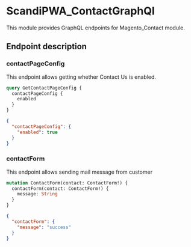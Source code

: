 # ScandiPWA_ContactGraphQl

This module provides GraphQL endpoints for Magento_Contact module.

## Endpoint description

### contactPageConfig

This endpoint allows getting whether Contact Us is enabled. 

```graphql
query GetContactPageConfig {
  contactPageConfig {
    enabled
  }
}
```

```json
{
  "contactPageConfig": {
    "enabled": true
  }
}
```

### contactForm

This endpoint allows sending mail message from customer

```graphql
mutation ContactForm(contact: ContactForm!) {
  contactForm(contact: ContactForm!) {
    message: String
  }
}
```

```json
{
  "contactForm": {
    "message": "success"
  }
}
```

